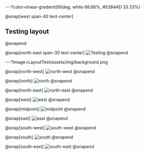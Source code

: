 ---?color=linear-gradient(90deg, white 66.66%, #5384AD 33.33%)

@snap[west span-40 text-center]
## Testing layout
@snapend

@snap[north-east span-30 text-center]
![Testing](https://res.infoq.com/articles/continuous-testing-best-practices/en/headerimage/unlocking-continuous-testing-logo-big-1564402385131.jpg)
@snapend

---?image=LayoutTest/assets/img/background.png

@snap[north-west]
![north-west]()
@snapend

@snap[north]
![north]()
@snapend

@snap[north-east]
![north-east]()
@snapend

@snap[west]
![west]()
@snapend

@snap[midpoint]
![midpoint]()
@snapend

@snap[east]
![east]()
@snapend

@snap[south-west]
![south-west]()
@snapend

@snap[south]
![south]()
@snapend

@snap[south-east]
![south-east]()
@snapend